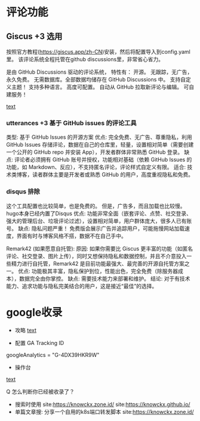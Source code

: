 
# 评论功能

## Giscus +3 选用

按照官方教程(https://giscus.app/zh-CN)安装，然后将配置导入到config.yaml里。
该评论系统全程托管在github discussions里，非常省心省力。

是由 GitHub Discussions 驱动的评论系统，
特性有：
开源。
无跟踪，无广告，永久免费。
无需数据库。全部数据均储存在 GitHub Discussions 中。
支持自定义主题！
支持多种语言。
高度可配置。
自动从 GitHub 拉取新评论与编辑。
可自建服务！

[text](https://www.lixueduan.com/posts/blog/02-add-giscus-comment/)

### utterances +3  基于 GitHub issues 的评论工具
类型: 基于 GitHub Issues 的开源方案
优点: 完全免费、无广告、尊重隐私，利用 GitHub Issues 存储评论，数据在自己的仓库里，轻量，设置相对简单（需要创建一个公开的 GitHub repo 并安装 App），开发者群体非常熟悉 GitHub 登录。
缺点: 评论者必须拥有 GitHub 账号并授权，功能相对基础（依赖 GitHub Issues 的功能，如 Markdown、反应），不支持匿名评论，评论样式自定义有限。
适合: 技术类博客，读者群体主要是开发者或熟悉 GitHub 的用户，高度重视隐私和免费。


### disqus 排除
这个工具配置也比较简单，也是免费的。
但是，广告多，而且加载也比较慢。
hugo本身已经内置了Disqus
优点: 功能非常全面（嵌套评论、点赞、社交登录、强大的管理后台、垃圾评论过滤），设置相对简单，用户群体庞大，很多人已有账号。
缺点: 隐私问题严重！ 免费版会展示广告并追踪用户，可能拖慢网站加载速度，界面有时与博客风格不搭，数据不在自己手中。


Remark42 (如果愿意自托管):
原因: 如果你需要比 Giscus 更丰富的功能（如匿名评论、社交登录、图片上传），同时又想保持隐私和数据控制，并且不介意投入一些精力进行自托管，Remark42 是目前功能最强大、最完善的开源自托管方案之一。
优点: 功能极其丰富，隐私保护到位，性能出色，完全免费（除服务器成本），数据完全由你掌控。
缺点: 需要技术能力来部署和维护。
结论: 对于有技术能力、追求功能与隐私完美结合的用户，这是接近“最佳”的选择。



# google收录

- 攻略 [text](https://blog.sugarin.net/p/google%E6%94%B6%E5%BD%95/)

- 配置  GA Tracking ID

googleAnalytics = "G-4DX39HKR9W"


- 操作台

[text](https://search.google.com/search-console?resource_id=https%3A%2F%2Fknowckx.zone.id%2F&hl=zh-CN)

Q 怎么判断你已经被收录了？
- 搜索时使用 site:https://knowckx.zone.id/   site:https://knowckx.github.io/
- 单篇文章搜: 分享一个自用的k8s端口转发脚本  site:https://knowckx.zone.id/



